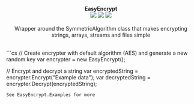 <p align="center">
  <b>EasyEncrypt</b>
  <br/>
  <img src="https://img.shields.io/badge/License-MIT-green.svg">
  <img src="https://img.shields.io/badge/version-2.0.0.0-green.svg">
  <img src="https://img.shields.io/badge/build-passing-green.svg">
  <br/>
  <br/>
  <a>Wrapper around the SymmetricAlgorithm class that makes encrypting strings, arrays, streams and files simple<a/>
  <br/><br/>
</p>
```cs
// Create encrypter with default algorithm (AES) and generate a new random key
var encrypter = new EasyEncrypt();
            
// Encrypt and decrypt a string
var encryptedString = encrypter.Encrypt("Example data");
var decryptedString = encrypter.Decrypt(encryptedString);
```
See EasyEncrypt.Examples for more 

